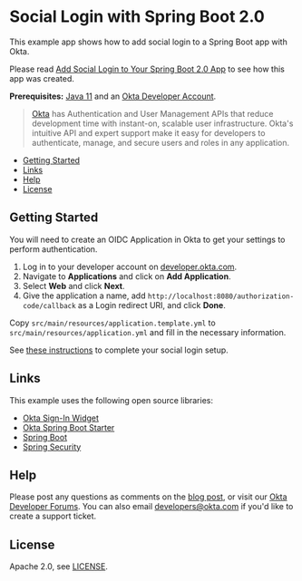# Social Login with Spring Boot 2.0
 
This example app shows how to add social login to a Spring Boot app with Okta.

Please read [Add Social Login to Your Spring Boot 2.0 App](https://developer.okta.com/blog/2018/07/24/social-spring-boot) to see how this app was created.

**Prerequisites:** [Java 11](https://adoptopenjdk.net/) and an [Okta Developer Account](https://developer.okta.com).

> [Okta](https://developer.okta.com/) has Authentication and User Management APIs that reduce development time with instant-on, scalable user infrastructure. Okta's intuitive API and expert support make it easy for developers to authenticate, manage, and secure users and roles in any application.

* [Getting Started](#getting-started)
* [Links](#links)
* [Help](#help)
* [License](#license)

## Getting Started

You will need to create an OIDC Application in Okta to get your settings to perform authentication. 

1. Log in to your developer account on [developer.okta.com](https://developer.okta.com).
2. Navigate to **Applications** and click on **Add Application**.
3. Select **Web** and click **Next**. 
4. Give the application a name, add `http://localhost:8080/authorization-code/callback` as a Login redirect URI, and click **Done**.

Copy `src/main/resources/application.template.yml` to `src/main/resources/application.yml` and fill in the necessary information.

See [these instructions](https://developer.okta.com/blog/2018/07/24/social-spring-boot#configure-google-and-facebook-for-social-login-in-your-spring-boot-app) to complete your social login setup.

## Links

This example uses the following open source libraries:

* [Okta Sign-In Widget](https://github.com/okta/okta-signin-widget)
* [Okta Spring Boot Starter](https://github.com/okta/okta-spring-boot)
* [Spring Boot](https://spring.io/projects/spring-boot)
* [Spring Security](https://spring.io/projects/spring-security)

## Help

Please post any questions as comments on the [blog post](https://developer.okta.com/blog/2018/07/24/social-spring-boot), or visit our [Okta Developer Forums](https://devforum.okta.com/). You can also email developers@okta.com if you'd like to create a support ticket.

## License

Apache 2.0, see [LICENSE](LICENSE).
